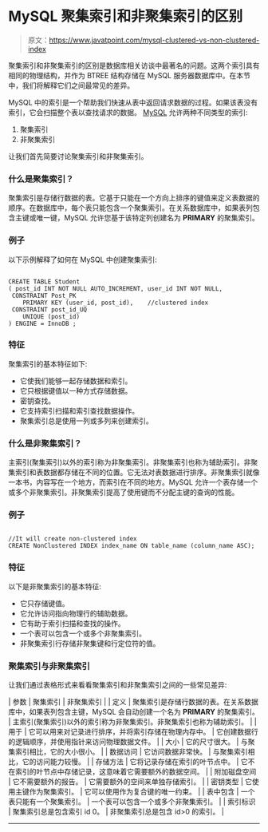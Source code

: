 # MySQL 聚集索引和非聚集索引的区别

> 原文：<https://www.javatpoint.com/mysql-clustered-vs-non-clustered-index>

聚集索引和非聚集索引的区别是数据库相关访谈中最著名的问题。这两个索引具有相同的物理结构，并作为 BTREE 结构存储在 MySQL 服务器数据库中。在本节中，我们将解释它们之间最常见的差异。

MySQL 中的索引是一个帮助我们快速从表中返回请求数据的过程。如果该表没有索引，它会扫描整个表以查找请求的数据。 [MySQL](https://www.javatpoint.com/mysql-tutorial) 允许两种不同类型的索引:

1.  聚集索引
2.  非聚集索引

让我们首先简要讨论聚集索引和非聚集索引。

### 什么是聚集索引？

聚集索引是存储行数据的表。它基于只能在一个方向上排序的键值来定义表数据的顺序。在数据库中，每个表只能包含一个聚集索引。在关系数据库中，如果表列包含主键或唯一键，MySQL 允许您基于该特定列创建名为 **PRIMARY** 的聚集索引。

### 例子

以下示例解释了如何在 MySQL 中创建聚集索引:

```

CREATE TABLE Student
( post_id INT NOT NULL AUTO_INCREMENT, user_id INT NOT NULL,
 CONSTRAINT Post_PK
    PRIMARY KEY (user_id, post_id),    //clustered index
 CONSTRAINT post_id_UQ
    UNIQUE (post_id)             
) ENGINE = InnoDB ;

```

### 特征

聚集索引的基本特征如下:

*   它使我们能够一起存储数据和索引。
*   它只根据键值以一种方式存储数据。
*   密钥查找。
*   它支持索引扫描和索引查找数据操作。
*   聚集索引总是使用一列或多列来创建索引。

### 什么是非聚集索引？

主索引(聚集索引)以外的索引称为非聚集索引。非聚集索引也称为辅助索引。非聚集索引和表数据都存储在不同的位置。它无法对表数据进行排序。非聚集索引就像一本书，内容写在一个地方，而索引在不同的地方。MySQL 允许一个表存储一个或多个非聚集索引。非聚集索引提高了使用键而不分配主键的查询的性能。

### 例子

```

//It will create non-clustered index
CREATE NonClustered INDEX index_name ON table_name (column_name ASC);

```

### 特征

以下是非聚集索引的基本特征:

*   它只存储键值。
*   它允许访问指向物理行的辅助数据。
*   它有助于索引扫描和查找的操作。
*   一个表可以包含一个或多个非聚集索引。
*   非聚集索引行存储非聚集键和行定位符的值。

### 聚集索引与非聚集索引

让我们通过表格形式来看看聚集索引和非聚集索引之间的一些常见差异:

| 参数 | 聚集索引 | 非聚集索引 |
| 定义 | 聚集索引是存储行数据的表。在关系数据库中，如果表列包含主键，MySQL 会自动创建一个名为 **PRIMARY** 的聚集索引。 | 主索引(聚集索引)以外的索引称为非聚集索引。非聚集索引也称为辅助索引。 |
| 用于 | 它可以用来对记录进行排序，并将索引存储在物理内存中。 | 它创建数据行的逻辑顺序，并使用指针来访问物理数据文件。 |
| 大小 | 它的尺寸很大。 | 与聚集索引相比，它的大小很小。 |
| 数据访问 | 它访问数据非常快。 | 与聚集索引相比，它的访问能力较慢。 |
| 存储方法 | 它将记录存储在索引的叶节点中。 | 它不在索引的叶节点中存储记录，这意味着它需要额外的数据空间。 |
| 附加磁盘空间 | 它不需要额外的报告。 | 它需要额外的空间来单独存储索引。 |
| 密钥类型 | 它使用主键作为聚集索引。 | 它可以使用作为复合键的唯一约束。 |
| 表中包含 | 一个表只能有一个聚集索引。 | 一个表可以包含一个或多个非聚集索引。 |
| 索引标识 | 聚集索引总是包含索引 id 0。 | 非聚集索引总是包含 id>0 的索引。 |

* * *